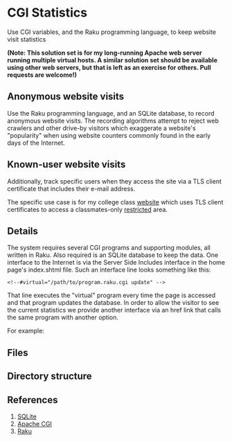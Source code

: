 # CGI Statistics

Use CGI variables, and the Raku programming language, to keep website visit statistics

**(Note: This solution set is for my long-running Apache web server running multiple 
virtual hosts. A similar solution set should be available using other web servers,
but that is left as an exercise for others.  Pull requests are welcome!)**

## Anonymous website visits

Use the Raku programming language, and an SQLite database, to record
anonymous website visits. The recording algorithms attempt to reject
web crawlers and other drive-by visitors which exaggerate a website's
"popularity" when using website counters commonly found in the early
days of the Internet.

## Known-user website visits

Additionally, track specific users when they access the site via a TLS client
certificate that includes their e-mail address.

The specific use case is for my college class [website](https://usafa-1965.org)
which uses TLS client certificates to access a classmates-only
[restricted](https://usafa-1965.org/login/index.shtml) area.

## Details

The system requires several CGI programs and supporting modules, all written in Raku.
Also required is an SQLite database to keep the data. One interface to the Internet
is via the Server Side Includes interface in the home page's index.shtml file. Such an interface
line looks something like this:

    <!--#virtual="/path/to/program.raku.cgi update" -->

That line executes the "virtual" program every time the page is accessed and
that program updates the database.
In order to allow the visitor to see the current statistics we provide
another interface via an href link that calls the same program with another option.

For example:


## Files

## Directory structure

## References

1. [SQLite](https://sqlite.org)
2. [Apache CGI](https://httpd.apache.org/docs/2.4/howto/cgi.html)
3. [Raku](https://raku.org)
